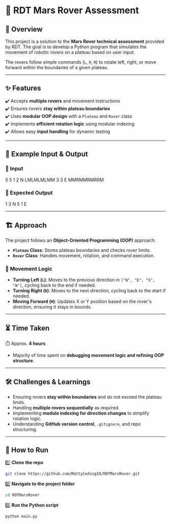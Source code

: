 # 🚀 RDT Mars Rover Assessment

## 📌 Overview  
This project is a solution to the **Mars Rover technical assessment** provided by RDT. The goal is to develop a Python program that simulates the movement of robotic rovers on a plateau based on user input.

The rovers follow simple commands (`L`, `R`, `M`) to rotate left, right, or move forward within the boundaries of a given plateau.

---

## ✨ Features  
✔️ Accepts **multiple rovers** and movement instructions  
✔️ Ensures rovers **stay within plateau boundaries**  
✔️ Uses **modular OOP design** with a `Plateau` and `Rover` class  
✔️ Implements **efficient rotation logic** using modular indexing  
✔️ Allows easy **input handling** for dynamic testing  

---

## 📜 Example Input & Output  
### **🔹 Input**
5 5 1 2 N LMLMLMLMM 3 3 E MMRMMRMRRM
### **🔹 Expected Output**
1 3 N 5 1 E


---

## 🏗️ Approach  
The project follows an **Object-Oriented Programming (OOP)** approach:
- **`Plateau` Class**: Stores plateau boundaries and checks rover limits.
- **`Rover` Class**: Handles movement, rotation, and command execution.

### 🔄 **Movement Logic**  
- **Turning Left (`L`)**: Moves to the previous direction in `["N", "E", "S", "W"]`, cycling back to the end if needed.
- **Turning Right (`R`)**: Moves to the next direction, cycling back to the start if needed.
- **Moving Forward (`M`)**: Updates X or Y position based on the rover's direction, ensuring it stays in bounds.

---

## ⏳ Time Taken  
⏱️ Approx. **4 hours**  
- Majority of time spent on **debugging movement logic and refining OOP structure**.

---

## 🛠️ Challenges & Learnings  
- Ensuring rovers **stay within boundaries** and do not exceed the plateau limits.  
- Handling **multiple rovers sequentially** as required.  
- Implementing **modulo indexing for direction changes** to simplify rotation logic.  
- Understanding **GitHub version control**, `.gitignore`, and repo structuring.

---

## 🚀 How to Run  
1️⃣ **Clone the repo**  
   ```sh
   git clone https://github.com/MattyCoding18/RDTMarsRover.git
```
2️⃣ **Navigate to the project folder**
```sh
cd RDTMarsRover
```
3️⃣ **Run the Python script**
```sh
python main.py
```




